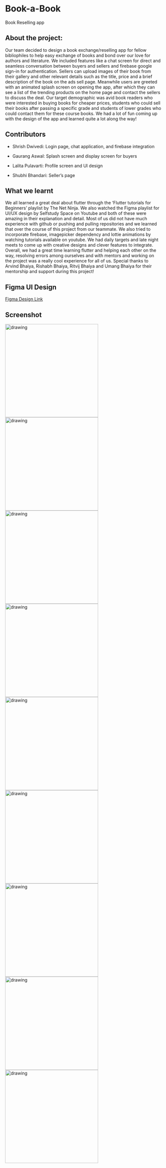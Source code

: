 # Book-a-Book
Book Reselling app


## About the project:

Our team decided to design a book exchange/reselling app for fellow bibliophiles to
help easy exchange of books and bond over our love for authors and literature. We
included features like a chat screen for direct and seamless conversation between
buyers and sellers and firebase google sign-in for authentication. Sellers can upload
images of their book from their gallery and other relevant details such as the title,
price and a brief description of the book on the ads sell page. Meanwhile users are
greeted with an animated splash screen on opening the app, after which they can see
a list of the trending products on the home page and contact the sellers to discuss the
deal. Our target demographic was avid book readers who were interested in buying
books for cheaper prices, students who could sell their books after passing a specific
grade and students of lower grades who could contact them for these course books.
We had a lot of fun coming up with the design of the app and learned quite a lot
along the way!


## Contributors


- Shrish Dwivedi: Login page, chat application, and firebase integration

- Gaurang Aswal: Splash screen and display screen for buyers

- Lalita Pulavarti: Profile screen and UI design

- Shubhi Bhandari: Seller’s page


## What we learnt

We all learned a great deal about flutter through the ‘Flutter tutorials for Beginners’
playlist by The Net Ninja. We also watched the Figma playlist for UI/UX design by
Selfstudy Space on Youtube and both of these were amazing in their explanation and
detail. Most of us did not have much experience with github or pushing and pulling
repositories and we learned that over the course of this project from our teammate.
We also tried to incorporate firebase, imagepicker dependency and lottie animations
by watching tutorials available on youtube. We had daily targets and late night meets
to come up with creative designs and clever features to integrate. Overall, we had a
great time learning flutter and helping each other on the way, resolving errors among
ourselves and with mentors and working on the project was a really cool experience
for all of us. Special thanks to Arvind Bhaiya, Rishabh Bhaiya, Ritvij Bhaiya and
Umang Bhaiya for their mentorship and support during this project!

## Figma UI Design
<a href="https://www.figma.com/file/3lt2pMFY6akCnaHafvigwn/Book-a-Book?node-id=0%3A1" target="_blank">Figma Design Link</a>

## Screenshot
  <p float="left">
<img src="https://user-images.githubusercontent.com/72087189/119714052-05f58580-be80-11eb-9b86-08d0ed2b72b1.jpeg" alt="drawing" width="300" />
<img src="https://user-images.githubusercontent.com/72087189/119714311-5a990080-be80-11eb-8cc3-8e71e8f0ee68.jpeg" alt="drawing" width="300" />
<img src="https://user-images.githubusercontent.com/72087189/119714332-5f5db480-be80-11eb-861a-98c775dfe2fc.jpeg" alt="drawing" width="300" />
<img src="https://user-images.githubusercontent.com/72087189/119714387-713f5780-be80-11eb-80f5-a8d538c061d6.jpeg" alt="drawing" width="300" />
<img src="https://user-images.githubusercontent.com/72087189/119714448-84522780-be80-11eb-8f80-14de961e525c.jpeg" alt="drawing" width="300" />
<img src="https://user-images.githubusercontent.com/72087189/119714391-72708480-be80-11eb-9e48-427031d388d0.jpeg" alt="drawing" width="300" />
<img src="https://user-images.githubusercontent.com/72087189/119714394-73091b00-be80-11eb-9d79-7c05175757bc.jpeg" alt="drawing" width="300" />
<img src="https://user-images.githubusercontent.com/72087189/119714397-73a1b180-be80-11eb-857d-65a9d6651996.jpeg" alt="drawing" width="300" />
<img src="https://user-images.githubusercontent.com/72087189/119714398-73a1b180-be80-11eb-8be5-060df1d4d314.jpeg" alt="drawing" width="300" />

</p>










